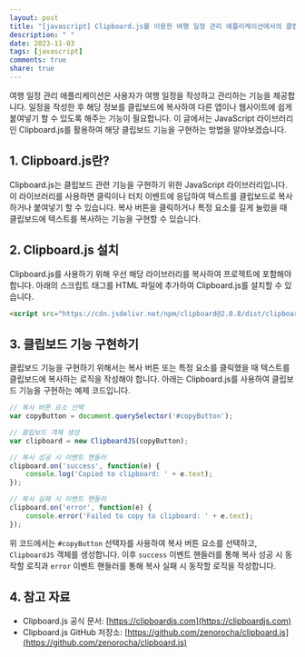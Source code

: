 ```yaml
---
layout: post
title: "[javascript] Clipboard.js를 이용한 여행 일정 관리 애플리케이션에서의 클립보드 기능 구현 방법"
description: " "
date: 2023-11-03
tags: [javascript]
comments: true
share: true
---
```


여행 일정 관리 애플리케이션은 사용자가 여행 일정을 작성하고 관리하는 기능을 제공합니다. 일정을 작성한 후 해당 정보를 클립보드에 복사하여 다른 앱이나 웹사이트에 쉽게 붙여넣기 할 수 있도록 해주는 기능이 필요합니다. 이 글에서는 JavaScript 라이브러리인 Clipboard.js를 활용하여 해당 클립보드 기능을 구현하는 방법을 알아보겠습니다.

## 1. Clipboard.js란?

Clipboard.js는 클립보드 관련 기능을 구현하기 위한 JavaScript 라이브러리입니다. 이 라이브러리를 사용하면 클릭이나 터치 이벤트에 응답하여 텍스트를 클립보드로 복사하거나 붙여넣기 할 수 있습니다. 복사 버튼을 클릭하거나 특정 요소를 길게 눌렀을 때 클립보드에 텍스트를 복사하는 기능을 구현할 수 있습니다.

## 2. Clipboard.js 설치

Clipboard.js를 사용하기 위해 우선 해당 라이브러리를 복사하여 프로젝트에 포함해야 합니다. 아래의 스크립트 태그를 HTML 파일에 추가하여 Clipboard.js를 설치할 수 있습니다.

```html
<script src="https://cdn.jsdelivr.net/npm/clipboard@2.0.8/dist/clipboard.min.js"></script>
```

## 3. 클립보드 기능 구현하기

클립보드 기능을 구현하기 위해서는 복사 버튼 또는 특정 요소를 클릭했을 때 텍스트를 클립보드에 복사하는 로직을 작성해야 합니다. 아래는 Clipboard.js를 사용하여 클립보드 기능을 구현하는 예제 코드입니다.

```javascript
// 복사 버튼 요소 선택
var copyButton = document.querySelector('#copyButton');

// 클립보드 객체 생성
var clipboard = new ClipboardJS(copyButton);

// 복사 성공 시 이벤트 핸들러
clipboard.on('success', function(e) {
    console.log('Copied to clipboard: ' + e.text);
});

// 복사 실패 시 이벤트 핸들러
clipboard.on('error', function(e) {
    console.error('Failed to copy to clipboard: ' + e.text);
});
```

위 코드에서는 `#copyButton` 선택자를 사용하여 복사 버튼 요소를 선택하고, `ClipboardJS` 객체를 생성합니다. 이후 `success` 이벤트 핸들러를 통해 복사 성공 시 동작할 로직과 `error` 이벤트 핸들러를 통해 복사 실패 시 동작할 로직을 작성합니다.

## 4. 참고 자료

- Clipboard.js 공식 문서: [https://clipboardjs.com](https://clipboardjs.com)
- Clipboard.js GitHub 저장소: [https://github.com/zenorocha/clipboard.js](https://github.com/zenorocha/clipboard.js)